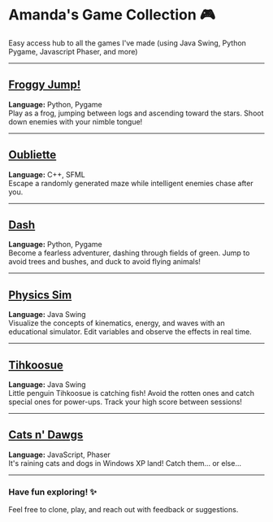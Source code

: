 # Amanda's Game Collection 🎮 
Easy access hub to all the games I've made (using Java Swing, Python Pygame, Javascript Phaser, and more)

---

## [Froggy Jump!](https://github.com/amanduhhhh/FROGGY-JUMP)  
**Language:** Python, Pygame  
Play as a frog, jumping between logs and ascending toward the stars. Shoot down enemies with your nimble tongue!  

---

## [Oubliette](https://github.com/amanduhhhh/OUBLIETTE)
**Language:** C++, SFML  
Escape a randomly generated maze while intelligent enemies chase after you.

---

## [Dash](https://github.com/amanduhhhh/DASH-)  
**Language:** Python, Pygame  
Become a fearless adventurer, dashing through fields of green. Jump to avoid trees and bushes, and duck to avoid flying animals!  

---

## [Physics Sim](https://github.com/amanduhhhh/PHYSICS-SIM)  
**Language:** Java Swing  
Visualize the concepts of kinematics, energy, and waves with an educational simulator. Edit variables and observe the effects in real time.  

---

## [Tihkoosue](https://github.com/amanduhhhh/TIHKOOSUE)  
**Language:** Java Swing  
Little penguin Tihkoosue is catching fish! Avoid the rotten ones and catch special ones for power-ups. Track your high score between sessions!  

---

## [Cats n' Dawgs](https://github.com/amanduhhhh/cats-n-dawgs)  
**Language:** JavaScript, Phaser  
It's raining cats and dogs in Windows XP land! Catch them... or else...  

---

### Have fun exploring! ✨  
Feel free to clone, play, and reach out with feedback or suggestions.  
